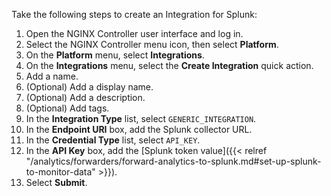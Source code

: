 Take the following steps to create an Integration for Splunk:

1. Open the NGINX Controller user interface and log in.
2. Select the NGINX Controller menu icon, then select **Platform**.
3. On the **Platform** menu, select **Integrations**.
4. On the **Integrations** menu, select the **Create Integration** quick action.
5. Add a name.
6. (Optional) Add a display name.
7. (Optional) Add a description.
8. (Optional) Add tags.
9. In the **Integration Type** list, select `GENERIC_INTEGRATION`.
10. In the **Endpoint URI** box, add the Splunk collector URL.
11. In the **Credential Type** list, select `API_KEY`.
12. In the **API Key** box, add the [Splunk token value]({{< relref "/analytics/forwarders/forward-analytics-to-splunk.md#set-up-splunk-to-monitor-data" >}}).
13. Select **Submit**.

<!-- Do not remove. Keep this code at the bottom of the include -->
<!-- DOCS-551 -->